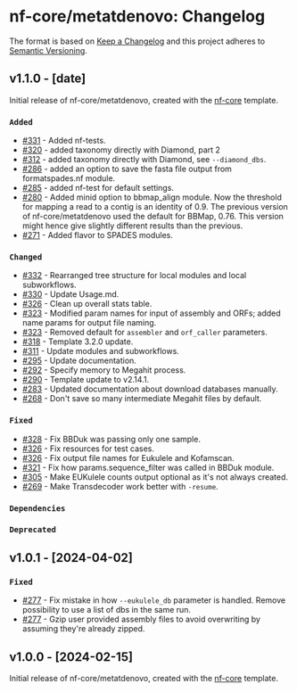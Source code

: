 # nf-core/metatdenovo: Changelog

The format is based on [Keep a Changelog](https://keepachangelog.com/en/1.0.0/)
and this project adheres to [Semantic Versioning](https://semver.org/spec/v2.0.0.html).

## v1.1.0 - [date]

Initial release of nf-core/metatdenovo, created with the [nf-core](https://nf-co.re/) template.

### `Added`

- [#331](<[https://github.com/nf-core/metatdenovo/pull/331](https://github.com/nf-core/metatdenovo/pull/331)>) - Added nf-tests.
- [#320](<[https://github.com/nf-core/metatdenovo/pull/320](https://github.com/nf-core/metatdenovo/pull/320)>) - added taxonomy directly with Diamond, part 2
- [#312](<[https://github.com/nf-core/metatdenovo/pull/312](https://github.com/nf-core/metatdenovo/pull/312)>) - added taxonomy directly with Diamond, see `--diamond_dbs`.
- [#286](<[https://github.com/nf-core/metatdenovo/pull/286](https://github.com/nf-core/metatdenovo/pull/286)>) - added an option to save the fasta file output from formatspades.nf module.
- [#285](<[https://github.com/nf-core/metatdenovo/pull/285](https://github.com/nf-core/metatdenovo/pull/285)>) - added nf-test for default settings.
- [#280](<[https://github.com/nf-core/metatdenovo/issues/280](https://github.com/nf-core/metatdenovo/issues/280)>) - Added minid option to bbmap_align module. Now the threshold for mapping a read to a contig is an identity of 0.9. The previous version of nf-core/metatdenovo used the default for BBMap, 0.76. This version might hence give slightly different results than the previous.
- [#271](<[https://github.com/nf-core/metatdenovo/issues/271](https://github.com/nf-core/metatdenovo/issues/271)>) - Added flavor to SPADES modules.

### `Changed`

- [#332](<[https://github.com/nf-core/metatdenovo/pull/332](https://github.com/nf-core/metatdenovo/pull/332)>) - Rearranged tree structure for local modules and local subworkflows.
- [#330](<[https://github.com/nf-core/metatdenovo/pull/330](https://github.com/nf-core/metatdenovo/pull/330)>) - Update Usage.md.
- [#326](<[https://github.com/nf-core/metatdenovo/pull/326](https://github.com/nf-core/metatdenovo/pull/326)>) - Clean up overall stats table.
- [#323](<[https://github.com/nf-core/metatdenovo/pull/323](https://github.com/nf-core/metatdenovo/pull/323)>) - Modified param names for input of assembly and ORFs; added name params for output file naming.
- [#323](<[https://github.com/nf-core/metatdenovo/pull/323](https://github.com/nf-core/metatdenovo/pull/323)>) - Removed default for `assembler` and `orf_caller` parameters.
- [#318](<[https://github.com/nf-core/metatdenovo/pull/318](https://github.com/nf-core/metatdenovo/pull/318)>) - Template 3.2.0 update.
- [#311](<[https://github.com/nf-core/metatdenovo/pull/311](https://github.com/nf-core/metatdenovo/pull/311)>) - Update modules and subworkflows.
- [#295](<[https://github.com/nf-core/metatdenovo/pull/295](https://github.com/nf-core/metatdenovo/pull/295)>) - Update documentation.
- [#292](<[https://github.com/nf-core/metatdenovo/pull/292](https://github.com/nf-core/metatdenovo/pull/292)>) - Specify memory to Megahit process.
- [#290](<[https://github.com/nf-core/metatdenovo/pull/290](https://github.com/nf-core/metatdenovo/pull/290)>) - Template update to v2.14.1.
- [#283](<[https://github.com/nf-core/metatdenovo/pull/283](https://github.com/nf-core/metatdenovo/pull/283)>) - Updated documentation about download databases manually.
- [#268](<[https://github.com/nf-core/metatdenovo/pull/268](https://github.com/nf-core/metatdenovo/pull/268)>) - Don't save so many intermediate Megahit files by default.

### `Fixed`

- [#328](<[https://github.com/nf-core/metatdenovo/pull/328](https://github.com/nf-core/metatdenovo/pull/328)>) - Fix BBDuk was passing only one sample.
- [#326](<[https://github.com/nf-core/metatdenovo/pull/326](https://github.com/nf-core/metatdenovo/pull/326)>) - Fix resources for test cases.
- [#326](<[https://github.com/nf-core/metatdenovo/pull/326](https://github.com/nf-core/metatdenovo/pull/326)>) - Fix output file names for Eukulele and Kofamscan.
- [#321](<[https://github.com/nf-core/metatdenovo/pull/321](https://github.com/nf-core/metatdenovo/pull/321)>) - Fix how params.sequence_filter was called in BBDuk module.
- [#305](<[https://github.com/nf-core/metatdenovo/pull/305](https://github.com/nf-core/metatdenovo/pull/305)>) - Make EUKulele counts output optional as it's not always created.
- [#269](<[https://github.com/nf-core/metatdenovo/pull/269](https://github.com/nf-core/metatdenovo/pull/269)>) - Make Transdecoder work better with `-resume`.

### `Dependencies`

### `Deprecated`

## v1.0.1 - [2024-04-02]

### `Fixed`

- [#277](https://github.com/nf-core/metatdenovo/pull/277) - Fix mistake in how `--eukulele_db` parameter is handled. Remove possibility to use a list of dbs in the same run.
- [#277](https://github.com/nf-core/metatdenovo/pull/277) - Gzip user provided assembly files to avoid overwriting by assuming they're already zipped.

## v1.0.0 - [2024-02-15]

Initial release of nf-core/metatdenovo, created with the [nf-core](https://nf-co.re/) template.

